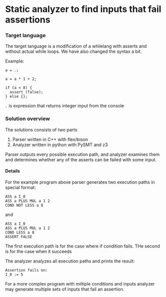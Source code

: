 # Static analyzer to find inputs that fail assertions

### Target language
The target language is a modification of a whilelang with asserts and without actual while loops. We have also changed the syntax a bit. 

Example:

```
a = .;

a = a * 1 + 2;

if (a < 8) {
  assert (false);
} else {};
```

```.``` is expression that returns integer input from the console

### Solution overview
The solutions consists of two parts
1) Parser written in C++ with flex/bison
2) Analyzer written in python with PySMT and z3

Parser outputs every possible execution path, and analyzer examines them and determines whether any of the asserts can be failed with some input.

#### Details
For the example program above parser generates two execution paths in special format:
```
ASS a I_0 
ASS a PLUS MUL a 1 2 
COND NOT LESS a 8 
```
and
```
ASS a I_0 
ASS a PLUS MUL a 1 2 
COND LESS a 8 
ASSERT FALSE
```

The first execution path is for the case where if condition fails. THe second is for the case when it succeeds

The analyzer analyzes all execution paths and prints the result:
```
Assertion fails on:
I_0 := 5
```

For a more complex program with miltiple conditions and inputs analyzer may generate multiple sets of inputs that fail an assertion.